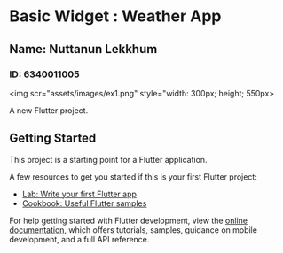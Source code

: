 # Basic Widget : Weather App
## Name: Nuttanun Lekkhum
### ID: 6340011005

<img scr="assets/images/ex1.png" style="width: 300px; height; 550px>


A new Flutter project.

## Getting Started

This project is a starting point for a Flutter application.

A few resources to get you started if this is your first Flutter project:

- [Lab: Write your first Flutter app](https://docs.flutter.dev/get-started/codelab)
- [Cookbook: Useful Flutter samples](https://docs.flutter.dev/cookbook)

For help getting started with Flutter development, view the
[online documentation](https://docs.flutter.dev/), which offers tutorials,
samples, guidance on mobile development, and a full API reference.
